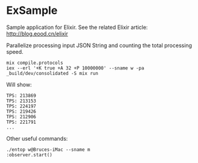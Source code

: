 ExSample
=====

Sample application for Elixir. See the related Elixir article: http://blog.eood.cn/elixir

Parallelize processing input JSON String and counting the total processing speed.

    mix compile.protocols
    iex --erl '+K true +A 32 +P 10000000' --sname w -pa _build/dev/consolidated -S mix run

Will show:

    TPS: 213869
    TPS: 213153
    TPS: 224197
    TPS: 219426
    TPS: 212906
    TPS: 221791
    ...

Other useful commands:

    ./entop w@Bruces-iMac --sname m
    :observer.start()
